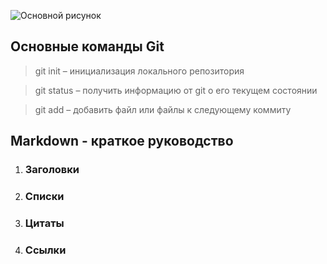 ![Основной рисунок](https://toghr.com/wp-content/uploads/2021/11/1-november-2021.jpg)

## Основные команды Git

> git init – инициализация локального репозитория

> git status – получить информацию от git о его текущем состоянии

> git add – добавить файл или файлы к следующему коммиту

## Markdown - краткое руководство

1. ### Заголовки

2. ### Списки

3. ### Цитаты

4. ### Ссылки

